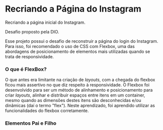 # Recriando a Página do Instagram
 
 Recriando a página inicial do Instagram.
 
 Desafio proposto pela DIO.

 Esse projeto possui o desafio de reconstruir a página do login do Instagram. Para isso, foi recomendado o uso de CSS com Flexbox, uma das abordagens de posicionamento de elementos mais utilizadas quando se trata de responsividade.
 
### **O que é FlexBox?**

O que antes era limitante na criação de *layouts*, com a chegada do flexbox ficou mais assertivo no que diz respeito à responsividade.
O Flexbox foi desenvolvido para ser um método de alinhamento e posicionamento para criar *layouts*, alinhar e distribuir espaços entre itens em um container, mesmo quando as dimensões destes itens são desconhecidas e/ou dinâmicas (daí o termo "flex"). Neste aprendizado, foi aprendido utilizar as funcionalidades do flexbox corretamente.

### **Elementos Pai e Filho**



